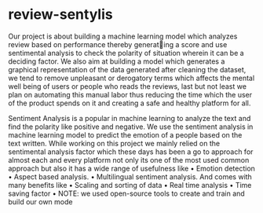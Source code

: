 # review-sentylis
Our project is about building a machine learning model
which analyzes review based on performance thereby generating a score and use sentimental analysis to check the polarity
of situation wherein it can be a deciding factor. We also aim at
building a model which generates a graphical representation of
the data generated after cleaning the dataset, we tend to remove
unpleasant or derogatory terms which affects the mental well
being of users or people who reads the reviews, last but not
least we plan on automating this manual labor thus reducing
the time which the user of the product spends on it and creating
a safe and healthy platform for all.

Sentiment Analysis is a popular in machine learning to
analyze the text and find the polarity like positive and negative.
We use the sentiment analysis in machine learning model to
predict the emotion of a people based on the text written.
While working on this project we mainly relied on the
sentimental analysis factor which these days has been a go
to approach for almost each and every platform not only its
one of the most used common approach but also it has a wide
range of usefulness like • Emotion detection • Aspect based
analysis. • Multilingual sentiment analysis. And comes with
many benefits like • Scaling and sorting of data • Real time
analysis • Time saving factor
• NOTE: we used open-source tools to create and train and
build our own mode
